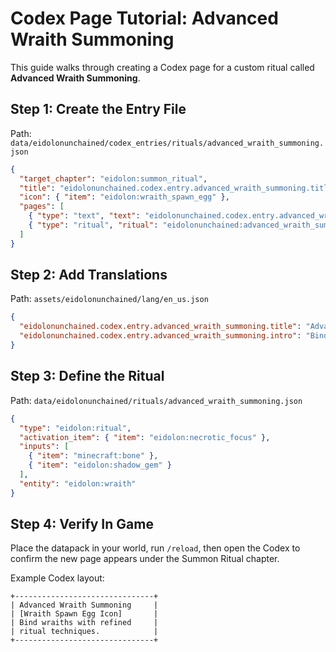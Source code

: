 # Codex Page Tutorial: Advanced Wraith Summoning

This guide walks through creating a Codex page for a custom ritual called **Advanced Wraith Summoning**.

## Step 1: Create the Entry File

Path: `data/eidolonunchained/codex_entries/rituals/advanced_wraith_summoning.json`

```json
{
  "target_chapter": "eidolon:summon_ritual",
  "title": "eidolonunchained.codex.entry.advanced_wraith_summoning.title",
  "icon": { "item": "eidolon:wraith_spawn_egg" },
  "pages": [
    { "type": "text", "text": "eidolonunchained.codex.entry.advanced_wraith_summoning.intro" },
    { "type": "ritual", "ritual": "eidolonunchained:advanced_wraith_summoning" }
  ]
}
```

## Step 2: Add Translations

Path: `assets/eidolonunchained/lang/en_us.json`

```json
{
  "eidolonunchained.codex.entry.advanced_wraith_summoning.title": "Advanced Wraith Summoning",
  "eidolonunchained.codex.entry.advanced_wraith_summoning.intro": "Bind wraiths with refined ritual techniques."
}
```

## Step 3: Define the Ritual

Path: `data/eidolonunchained/rituals/advanced_wraith_summoning.json`

```json
{
  "type": "eidolon:ritual",
  "activation_item": { "item": "eidolon:necrotic_focus" },
  "inputs": [
    { "item": "minecraft:bone" },
    { "item": "eidolon:shadow_gem" }
  ],
  "entity": "eidolon:wraith"
}
```

## Step 4: Verify In Game

Place the datapack in your world, run `/reload`, then open the Codex to confirm the new page appears under the Summon Ritual chapter.

Example Codex layout:

```
+-------------------------------+
| Advanced Wraith Summoning     |
| [Wraith Spawn Egg Icon]       |
| Bind wraiths with refined     |
| ritual techniques.            |
+-------------------------------+
```

